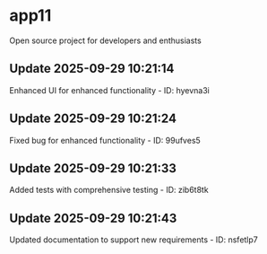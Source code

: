 # app11
Open source project for developers and enthusiasts

## Update 2025-09-29 10:21:14
Enhanced UI for enhanced functionality - ID: hyevna3i


## Update 2025-09-29 10:21:24
Fixed bug for enhanced functionality - ID: 99ufves5


## Update 2025-09-29 10:21:33
Added tests with comprehensive testing - ID: zib6t8tk


## Update 2025-09-29 10:21:43
Updated documentation to support new requirements - ID: nsfetlp7

